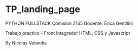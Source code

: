 # TP_landing_page

PYTHON FULLSTACK
Comision 2165
Docente: Erica Gentilini

Trabajo practico - Front Integrador
HTML, CSS y Javascript

By Nicolas Velandia
